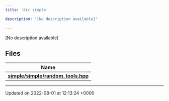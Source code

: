 ```yaml
---
title: 'dir simple'

description: "[No description available]"

---
```







[No description available]

## Files

| Name           |
| -------------- |
| **[simple/simple/random_tools.hpp](/documentation/code/files/simple_2random__tools_8hpp/#file-simple/random-tools.hpp)**  |






-------------------------------

Updated on 2022-08-01 at 12:13:24 +0000
